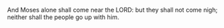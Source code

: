 And Moses alone shall come near the LORD: but they shall not come nigh; neither shall the people go up with him.
